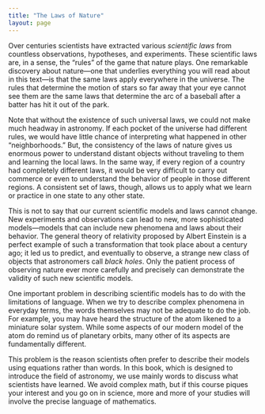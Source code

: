 ```yaml
---
title: "The Laws of Nature"
layout: page
---
```



Over centuries scientists have extracted various *scientific laws* from countless observations, hypotheses, and experiments. These scientific laws are, in a sense, the “rules” of the game that nature plays. One remarkable discovery about nature—one that underlies everything you will read about in this text—is that the same laws apply everywhere in the universe. The rules that determine the motion of stars so far away that your eye cannot see them are the same laws that determine the arc of a baseball after a batter has hit it out of the park.

Note that without the existence of such universal laws, we could not make much headway in astronomy. If each pocket of the universe had different rules, we would have little chance of interpreting what happened in other “neighborhoods.” But, the consistency of the laws of nature gives us enormous power to understand distant objects without traveling to them and learning the local laws. In the same way, if every region of a country had completely different laws, it would be very difficult to carry out commerce or even to understand the behavior of people in those different regions. A consistent set of laws, though, allows us to apply what we learn or practice in one state to any other state.

This is not to say that our current scientific models and laws cannot change. New experiments and observations can lead to new, more sophisticated models—models that can include new phenomena and laws about their behavior. The general theory of relativity proposed by Albert Einstein is a perfect example of such a transformation that took place about a century ago; it led us to predict, and eventually to observe, a strange new class of objects that astronomers call *black holes*. Only the patient process of observing nature ever more carefully and precisely can demonstrate the validity of such new scientific models.

One important problem in describing scientific models has to do with the limitations of language. When we try to describe complex phenomena in everyday terms, the words themselves may not be adequate to do the job. For example, you may have heard the structure of the atom likened to a miniature solar system. While some aspects of our modern model of the atom do remind us of planetary orbits, many other of its aspects are fundamentally different.

This problem is the reason scientists often prefer to describe their models using equations rather than words. In this book, which is designed to introduce the field of astronomy, we use mainly words to discuss what scientists have learned. We avoid complex math, but if this course piques your interest and you go on in science, more and more of your studies will involve the precise language of mathematics.


